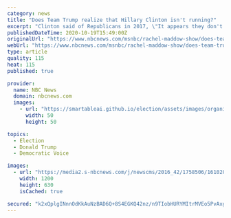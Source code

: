 ```yaml
---
category: news
title: "Does Team Trump realize that Hillary Clinton isn't running?"
excerpt: "Clinton said of Republicans in 2017, \"It appears they don't know I'm not president.\" She could say now, \"It appears they don't know I'm not a candidate.\""
publishedDateTime: 2020-10-19T15:49:00Z
originalUrl: "https://www.nbcnews.com/msnbc/rachel-maddow-show/does-team-trump-realize-hillary-clinton-isn-t-running-ncna1243882"
webUrl: "https://www.nbcnews.com/msnbc/rachel-maddow-show/does-team-trump-realize-hillary-clinton-isn-t-running-ncna1243882"
type: article
quality: 115
heat: 115
published: true

provider:
  name: NBC News
  domain: nbcnews.com
  images:
    - url: "https://smartableai.github.io/election/assets/images/organizations/nbcnews.com-50x50.jpg"
      width: 50
      height: 50

topics:
  - Election
  - Donald Trump
  - Democratic Voice

images:
  - url: "https://media2.s-nbcnews.com/j/newscms/2016_42/1758506/161020-final-debate-clinton-trump-end-1217a_10a97711107374366ede83a1d78e9a8d.nbcnews-fp-1200-630.jpg"
    width: 1200
    height: 630
    isCached: true

secured: "k2xQplgINnnOdKkAuNzBAD6Q+8S4EGKQ42nz/n9TIobHURYMItrMVEo5PvAxgIHahTRjRikjlCtDq+Lqqe/2/rWvL/asA2/evxpN3Lhdn9o6aJQBe3tueYsxQOELjVihmpeEDW+WNouTC6gOKpzl8JKoRzmOa4/hKhSYim9OZRRNJJdZEZLxwDJ/HOrC81yc4xdB92j7YXt78YdTSYkBIjSFjzTDlaTj6tdWHQt6ZS9OBXThyn1CnKfgkWISxOVEkpCHB/OIwaBgLOIxVBdKnE6Dq+RAHecE0F9nBZnqdT9zTYnY1gbS94mNt4+SqHyZq7O83h0f6O2/2sekXr9foHToTo95SGhnKSm9mBLHXK0=;jQZJe0yIYaj6sUS6TuO19A=="
---
```


